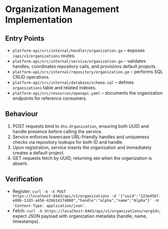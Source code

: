 # Organization Management Implementation

## Entry Points

- `platform-api/src/internal/handler/organization.go` – exposes `/api/v1/organizations` routes.
- `platform-api/src/internal/service/organization.go` – validates handles, coordinates repository calls, and provisions default projects.
- `platform-api/src/internal/repository/organization.go` – performs SQL CRUD operations.
- `platform-api/src/internal/database/schema.sql` – defines `organizations` table and related indexes.
- `platform-api/src/resources/openapi.yaml` – documents the organization endpoints for reference consumers.

## Behaviour

1. POST requests bind to `dto.Organization`, ensuring both UUID and handle presence before calling the service.
2. Service enforces lowercase URL-friendly handles and uniqueness checks via repository lookups for both ID and handle.
3. Upon registration, service inserts the organization and immediately creates a default project.
4. GET requests fetch by UUID, returning `404` when the organization is absent.

## Verification

- Register: `curl -k -X POST https://localhost:8443/api/v1/organizations -d '{"uuid":"123e4567-e89b-12d3-a456-426614174000","handle":"alpha","name":"Alpha"}' -H 'Content-Type: application/json'`.
- Fetch: `curl -k https://localhost:8443/api/v1/organizations/<orgId>`; expect JSON payload with organization metadata (handle, name, timestamps).
